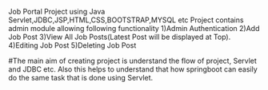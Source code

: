 Job Portal Project using Java Servlet,JDBC,JSP,HTML,CSS,BOOTSTRAP,MYSQL etc
Project contains admin module allowing following functionality
1)Admin Authentication
2)Add Job Post
3)View All Job Posts(Latest Post will be displayed at Top).
4)Editing Job Post
5)Deleting Job Post

#The main aim of creating project is understand the flow of project, Servlet and JDBC etc. Also this helps to understand that how springboot can easily do the same task that is done using Servlet.


